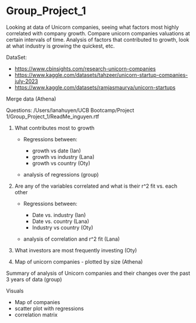 # Group_Project_1

Looking at data of Unicorn companies, seeing what factors most highly correlated 
with company growth. Compare unicorn companies valuations at certain intervals of time. Analysis of factors that contributed to growth, look at what industry is growing the quickest, etc. 


DataSet: 

- https://www.cbinsights.com/research-unicorn-companies
- https://www.kaggle.com/datasets/tahzeer/unicorn-startup-companies-july-2023
- https://www.kaggle.com/datasets/ramjasmaurya/unicorn-startups
  

Merge data (Athena)

Questions: 
/Users/lanahuyen/UCB Bootcamp/Project 1/Group_Project_1/ReadMe_inguyen.rtf
1) What contributes most to growth
	- Regressions between: 
		-	growth vs date (Ian)
		-	growth vs industry (Lana)
		-	growth vs country (Oty)

	- analysis of regressions (group)


2) Are any of the variables correlated and what is their r^2 fit vs. each other
	- Regressions between:
		-	Date vs. industry (Ian)
		-	Date vs. country (Lana)
		-	Industry vs country (Oty) 

	- analysis of correlation and r^2 fit (Lana)

3) What investors are most frequently investing (Oty)

4) Map of unicorn companies - plotted by size (Athena) 

Summary of analysis of Unicorn companies and their changes over the past 3 years of data (group) 

Visuals
- Map of companies
- scatter plot with regressions 
- correlation matrix 
